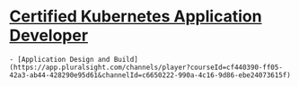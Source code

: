 # [Certified Kubernetes Application Developer](https://app.pluralsight.com/channels/details/c6650222-990a-4c16-9d86-ebe24073615f)

    - [Application Design and Build](https://app.pluralsight.com/channels/player?courseId=cf440390-ff05-42a3-ab44-428290e95d61&channelId=c6650222-990a-4c16-9d86-ebe24073615f)
